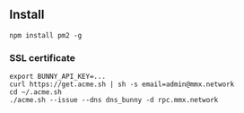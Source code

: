 
## Install

```
npm install pm2 -g
```

### SSL certificate

```
export BUNNY_API_KEY=...
curl https://get.acme.sh | sh -s email=admin@mmx.network
cd ~/.acme.sh
./acme.sh --issue --dns dns_bunny -d rpc.mmx.network
```
